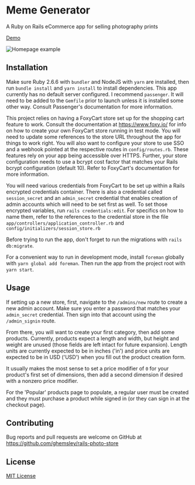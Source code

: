 # Meme Generator

A Ruby on Rails eCommerce app for selling photography prints

[Demo](https://photos.grahamhemsley.com)

![Homepage example](./homepage.png)

## Installation

Make sure Ruby 2.6.6 with `bundler` and NodeJS with `yarn` are installed, then run `bundle install` and `yarn install` to install dependencies.
This app currently has no default server configured.
I recommend `passenger`. It will need to be added to the `Gemfile` prior to launch unless it is installed some other way.
Consult Passenger's documentation for more information.

This project relies on having a FoxyCart store set up for the shopping cart feature to work.
Consult the documentation at https://www.foxy.io/ for info on how to create your own FoxyCart store running in test mode.
You will need to update some references to the store URL throughout the app for things to work right. 
You will also want to configure your store to use SSO and a webhook pointed at the respective routes in `config/routes.rb`.
These features rely on your app being accessible over HTTPS.
Further, your store configuration needs to use a bcrypt cost factor that matches your Rails bcrypt configuration (default 10).
Refer to FoxyCart's documentation for more information.

You will need various credentials from FoxyCart to be set up within a Rails encrypted credentials container.
There is also a credential called `session_secret` and an `admin_secret` credential that enables creation of admin accounts which will need to be set first as well.
To set those encrypted variables, run `rails credentials:edit`. 
For specifics on how to name them, refer to the references to the credential store in the file `app/controllers/application_controller.rb` and `config/initializers/session_store.rb`

Before trying to run the app, don't forget to run the migrations with `rails db:migrate`.

For a convenient way to run in development mode, install `foreman` globally with `yarn global add foreman`.
Then run the app from the project root with `yarn start`.

## Usage

If setting up a new store, first, navigate to the `/admins/new` route to create a new admin account.
Make sure you enter a password that matches your `admin_secret` credential.
Then sign into that account using the `/admin_signin` route.

From there, you will want to create your first category, then add some products.
Currently, products expect a length and width, but height and weight are unused (those fields are left intact for future expansion).
Length units are currently expected to be in inches ('in') and price units are expected to be in USD ('USD') when you fill out the product creation form.

It usually makes the most sense to set a price modifier of `0` for your product's first set of dimensions,
then add a second dimension if desired with a nonzero price modifier.

For the 'Popular' products page to populate, a regular user must be created and they must purchase a product while signed in (or they can sign in at the checkout page).

## Contributing

Bug reports and pull requests are welcome on GitHub at https://github.com/ghemsley/rails-photo-store

## License

[MIT License](./LICENSE)

